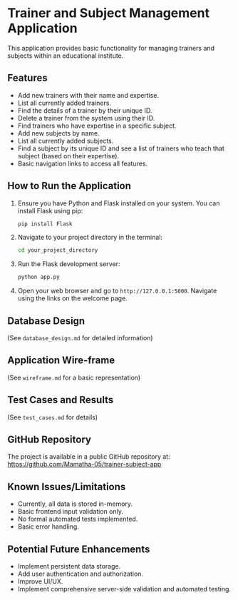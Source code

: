 # Trainer and Subject Management Application

This application provides basic functionality for managing trainers and subjects within an educational institute.

## Features

* Add new trainers with their name and expertise.
* List all currently added trainers.
* Find the details of a trainer by their unique ID.
* Delete a trainer from the system using their ID.
* Find trainers who have expertise in a specific subject.
* Add new subjects by name.
* List all currently added subjects.
* Find a subject by its unique ID and see a list of trainers who teach that subject (based on their expertise).
* Basic navigation links to access all features.

## How to Run the Application

1.  Ensure you have Python and Flask installed on your system. You can install Flask using pip:
    ```bash
    pip install Flask
    ```
2.  Navigate to your project directory in the terminal:
    ```bash
    cd your_project_directory
    ```
3.  Run the Flask development server:
    ```bash
    python app.py
    ```
4.  Open your web browser and go to `http://127.0.0.1:5000`. Navigate using the links on the welcome page.

## Database Design

(See `database_design.md` for detailed information)

## Application Wire-frame

(See `wireframe.md` for a basic representation)

## Test Cases and Results

(See `test_cases.md` for details)

## GitHub Repository

The project is available in a public GitHub repository at: https://github.com/Mamatha-05/trainer-subject-app

## Known Issues/Limitations

* Currently, all data is stored in-memory.
* Basic frontend input validation only.
* No formal automated tests implemented.
* Basic error handling.

## Potential Future Enhancements

* Implement persistent data storage.
* Add user authentication and authorization.
* Improve UI/UX.
* Implement comprehensive server-side validation and automated testing.

